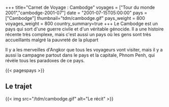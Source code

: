 +++
title="Carnet de Voyage : Cambodge"
voyages = ["Tour du monde 2001","cambodge-2001-07"]
date = "2001-07-15T05:00:00"
pays = ["Cambodge"]
thumbnail="tdm/cambodge.gif"
pays_weight = 800
voyages_weight = 800
country_summary=true
+++
Le Cambodge est un pays qui sort d'une guerre civile et d'un véritable génocide. Il a une histoire récente très complexe, mais c'est aussi un pays où les gens sont très accueillants malgré la pauvreté de la plupart 

Il y a les merveilles d'Angkor que tous les voyageurs vont visiter, mais il y a aussi la campagne partout dans le pays et la capitale, Phnom Penh, qui révèle tous les paradoxes de ce pays.

{{< pagespays >}}
## Le trajet
{{< img src="/tdm/cambodge.gif" alt="Le récit" >}}